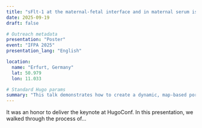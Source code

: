 ```yaml
---
title: "sFlt-1 at the maternal-fetal interface and in maternal serum is not coregulated and show divergent upregulation in preeclampsia subtypes"
date: 2025-09-19
draft: false

# Outreach metadata
presentation: "Poster"
event: "IFPA 2025"
presentation_lang: "English"

location:
  name: "Erfurt, Germany"
  lat: 50.979 
  lon: 11.033

# Standard Hugo params
summary: "This talk demonstrates how to create a dynamic, map-based portfolio of academic talks and presentations using the Hugo static site generator and PaperMod theme."
---
```


It was an honor to deliver the keynote at HugoConf. In this presentation, we walked through the process of...